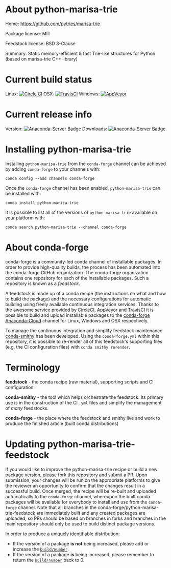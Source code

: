About python-marisa-trie
========================

Home: https://github.com/pytries/marisa-trie

Package license: MIT

Feedstock license: BSD 3-Clause

Summary: Static memory-efficient & fast Trie-like structures for Python (based on marisa-trie C++ library)



Current build status
====================

Linux: [![Circle CI](https://circleci.com/gh/conda-forge/python-marisa-trie-feedstock.svg?style=shield)](https://circleci.com/gh/conda-forge/python-marisa-trie-feedstock)
OSX: [![TravisCI](https://travis-ci.org/conda-forge/python-marisa-trie-feedstock.svg?branch=master)](https://travis-ci.org/conda-forge/python-marisa-trie-feedstock)
Windows: [![AppVeyor](https://ci.appveyor.com/api/projects/status/github/conda-forge/python-marisa-trie-feedstock?svg=True)](https://ci.appveyor.com/project/conda-forge/python-marisa-trie-feedstock/branch/master)

Current release info
====================
Version: [![Anaconda-Server Badge](https://anaconda.org/conda-forge/python-marisa-trie/badges/version.svg)](https://anaconda.org/conda-forge/python-marisa-trie)
Downloads: [![Anaconda-Server Badge](https://anaconda.org/conda-forge/python-marisa-trie/badges/downloads.svg)](https://anaconda.org/conda-forge/python-marisa-trie)

Installing python-marisa-trie
=============================

Installing `python-marisa-trie` from the `conda-forge` channel can be achieved by adding `conda-forge` to your channels with:

```
conda config --add channels conda-forge
```

Once the `conda-forge` channel has been enabled, `python-marisa-trie` can be installed with:

```
conda install python-marisa-trie
```

It is possible to list all of the versions of `python-marisa-trie` available on your platform with:

```
conda search python-marisa-trie --channel conda-forge
```


About conda-forge
=================

conda-forge is a community-led conda channel of installable packages.
In order to provide high-quality builds, the process has been automated into the
conda-forge GitHub organization. The conda-forge organization contains one repository
for each of the installable packages. Such a repository is known as a *feedstock*.

A feedstock is made up of a conda recipe (the instructions on what and how to build
the package) and the necessary configurations for automatic building using freely
available continuous integration services. Thanks to the awesome service provided by
[CircleCI](https://circleci.com/), [AppVeyor](http://www.appveyor.com/)
and [TravisCI](https://travis-ci.org/) it is possible to build and upload installable
packages to the [conda-forge](https://anaconda.org/conda-forge)
[Anaconda-Cloud](http://docs.anaconda.org/) channel for Linux, Windows and OSX respectively.

To manage the continuous integration and simplify feedstock maintenance
[conda-smithy](http://github.com/conda-forge/conda-smithy) has been developed.
Using the ``conda-forge.yml`` within this repository, it is possible to re-render all of
this feedstock's supporting files (e.g. the CI configuration files) with ``conda smithy rerender``.


Terminology
===========

**feedstock** - the conda recipe (raw material), supporting scripts and CI configuration.

**conda-smithy** - the tool which helps orchestrate the feedstock.
                   Its primary use is in the construction of the CI ``.yml`` files
                   and simplify the management of *many* feedstocks.

**conda-forge** - the place where the feedstock and smithy live and work to
                  produce the finished article (built conda distributions)


Updating python-marisa-trie-feedstock
=====================================

If you would like to improve the python-marisa-trie recipe or build a new
package version, please fork this repository and submit a PR. Upon submission,
your changes will be run on the appropriate platforms to give the reviewer an
opportunity to confirm that the changes result in a successful build. Once
merged, the recipe will be re-built and uploaded automatically to the
`conda-forge` channel, whereupon the built conda packages will be available for
everybody to install and use from the `conda-forge` channel.
Note that all branches in the conda-forge/python-marisa-trie-feedstock are
immediately built and any created packages are uploaded, so PRs should be based
on branches in forks and branches in the main repository should only be used to
build distinct package versions.

In order to produce a uniquely identifiable distribution:
 * If the version of a package **is not** being increased, please add or increase
   the [``build/number``](http://conda.pydata.org/docs/building/meta-yaml.html#build-number-and-string).
 * If the version of a package **is** being increased, please remember to return
   the [``build/number``](http://conda.pydata.org/docs/building/meta-yaml.html#build-number-and-string)
   back to 0.
